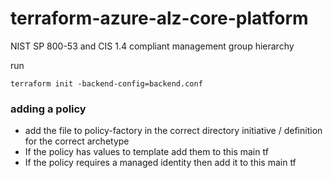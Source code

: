 # terraform-azure-alz-core-platform
NIST SP 800-53 and CIS 1.4 compliant management group hierarchy

run
```
terraform init -backend-config=backend.conf
```


### adding a policy
- add the file to policy-factory in the correct directory initiative / definition for the correct archetype
- If the policy has values to template add them to this main tf
- If the policy requires a managed identity then add it to this main tf
